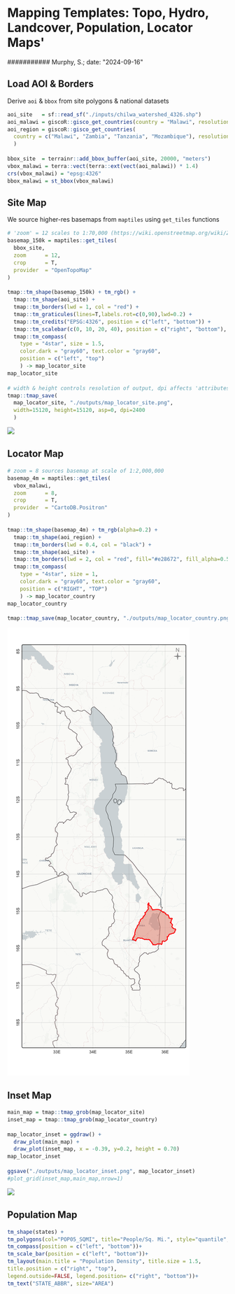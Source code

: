 # Mapping Templates: Topo, Hydro, Landcover, Population, Locator Maps'
########### Murphy, S.; date: "2024-09-16"


## Load AOI & Borders

Derive `aoi` & `bbox` from site polygons & national datasets


``` r
aoi_site   = sf::read_sf("./inputs/chilwa_watershed_4326.shp")
aoi_malawi = giscoR::gisco_get_countries(country = "Malawi", resolution = "3")
aoi_region = giscoR::gisco_get_countries(
  country = c("Malawi", "Zambia", "Tanzania", "Mozambique"), resolution = "3"
  )

bbox_site  = terrainr::add_bbox_buffer(aoi_site, 20000, "meters")
vbox_malawi = terra::vect(terra::ext(vect(aoi_malawi)) * 1.4) 
crs(vbox_malawi) = "epsg:4326"
bbox_malawi = st_bbox(vbox_malawi)
```

## Site Map

We source higher-res basemaps from `maptiles` using `get_tiles` functions


``` r
# 'zoom' = 12 scales to 1:70,000 (https://wiki.openstreetmap.org/wiki/Zoom_levels)
basemap_150k = maptiles::get_tiles(
  bbox_site, 
  zoom      = 12, 
  crop      = T,
  provider  = "OpenTopoMap"
)

tmap::tm_shape(basemap_150k) + tm_rgb() + 
  tmap::tm_shape(aoi_site) +
  tmap::tm_borders(lwd = 1, col = "red") +
  tmap::tm_graticules(lines=T,labels.rot=c(0,90),lwd=0.2) +
  tmap::tm_credits("EPSG:4326", position = c("left", "bottom")) + 
  tmap::tm_scalebar(c(0, 10, 20, 40), position = c("right", "bottom"), text.size = .5) +
  tmap::tm_compass(
    type = "4star", size = 1.5,
    color.dark = "gray60", text.color = "gray60",
    position = c("left", "top")
    ) -> map_locator_site
map_locator_site

# width & height controls resolution of output, dpi affects 'attributes' sizes
tmap::tmap_save(
  map_locator_site, "./outputs/map_locator_site.png", 
  width=15120, height=15120, asp=0, dpi=2400
  )
```

![](outputs/map_locator_site.png)

## Locator Map


``` r
# zoom = 8 sources basemap at scale of 1:2,000,000
basemap_4m = maptiles::get_tiles(
  vbox_malawi, 
  zoom      = 8, 
  crop      = T,
  provider  = "CartoDB.Positron"
)

tmap::tm_shape(basemap_4m) + tm_rgb(alpha=0.2) + 
  tmap::tm_shape(aoi_region) +
  tmap::tm_borders(lwd = 0.4, col = "black") +
  tmap::tm_shape(aoi_site) +
  tmap::tm_borders(lwd = 2, col = "red", fill="#e28672", fill_alpha=0.5) +
  tmap::tm_compass(
    type = "4star", size = 1,
    color.dark = "gray60", text.color = "gray60",
    position = c("RIGHT", "TOP")
    ) -> map_locator_country
map_locator_country

tmap::tmap_save(map_locator_country, "./outputs/map_locator_country.png")
```

![](outputs/map_locator_country.png)

## Inset Map


``` r
main_map = tmap::tmap_grob(map_locator_site)
inset_map = tmap::tmap_grob(map_locator_country)

map_locator_inset = ggdraw() +
  draw_plot(main_map) +
  draw_plot(inset_map, x = -0.39, y=0.2, height = 0.70)
map_locator_inset

ggsave("./outputs/map_locator_inset.png", map_locator_inset)
#plot_grid(inset_map,main_map,nrow=1)
```

![](outputs/map_locator_inset.png)

## Population Map


``` r
tm_shape(states) +
tm_polygons(col="POP05_SQMI", title="People/Sq. Mi.", style="quantile", palette=get_brewer_pal(palette="OrRd", n=5, plot=FALSE))+
tm_compass(position = c("left", "bottom"))+
tm_scale_bar(position = c("left", "bottom"))+
tm_layout(main.title = "Population Density", title.size = 1.5, 
title.position = c("right", "top"), 
legend.outside=FALSE, legend.position= c("right", "bottom"))+
tm_text("STATE_ABBR", size="AREA")
```
